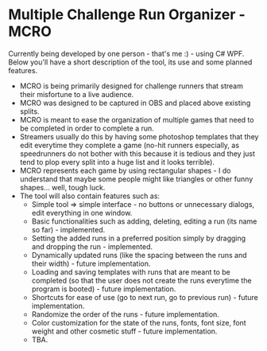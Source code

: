 # Multiple Challenge Run Organizer - MCRO

Currently being developed by one person - that's me :) - using C# WPF. Below you'll have a short description of the tool, its use and some planned features.
- MCRO is being primarily designed for challenge runners that stream their misfortune to a live audience.
- MCRO was designed to be captured in OBS and placed above existing splits.
- MCRO is meant to ease the organization of multiple games that need to be completed in order to complete a run.
- Streamers usually do this by having some photoshop templates that they edit everytime they complete a game (no-hit runners especially, as speedrunners do not bother with this because it is tedious and they just tend to plop every split into a huge list and it looks terrible).
- MCRO represents each game by using rectangular shapes - I do understand that maybe some people might like triangles or other funny shapes... well, tough luck.
- The tool will also contain features such as:
    - Simple tool => simple interface - no buttons or unnecessary dialogs, edit everything in one window.
    - Basic functionalities such as adding, deleting, editing a run (its name so far) - implemented.
    - Setting the added runs in a preferred position simply by dragging and dropping the run - implemented.
    - Dynamically updated runs (like the spacing between the runs and their width) - future implementation.
    - Loading and saving templates with runs that are meant to be completed (so that the user does not create the runs everytime the program is booted) - future implementation.
    - Shortcuts for ease of use (go to next run, go to previous run) - future implementation.
    - Randomize the order of the runs - future implementation.
    - Color customization for the state of the runs, fonts, font size, font weight and other cosmetic stuff - future implementation.
    - TBA.
